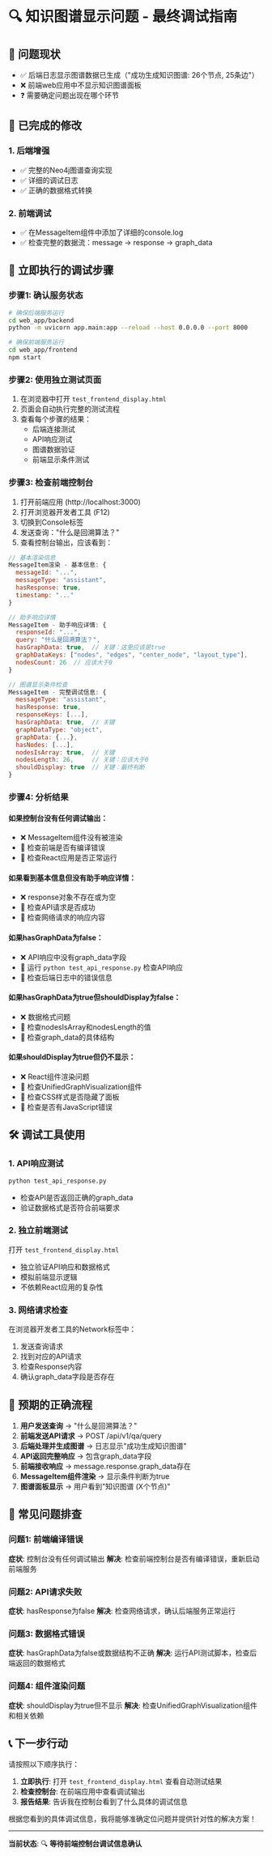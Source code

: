 # 🔍 知识图谱显示问题 - 最终调试指南

## 🎯 问题现状

- ✅ 后端日志显示图谱数据已生成（"成功生成知识图谱: 26个节点, 25条边"）
- ❌ 前端web应用中不显示知识图谱面板
- ❓ 需要确定问题出现在哪个环节

## 🔧 已完成的修改

### 1. 后端增强
- ✅ 完整的Neo4j图谱查询实现
- ✅ 详细的调试日志
- ✅ 正确的数据格式转换

### 2. 前端调试
- ✅ 在MessageItem组件中添加了详细的console.log
- ✅ 检查完整的数据流：message → response → graph_data

## 🚀 立即执行的调试步骤

### 步骤1: 确认服务状态
```bash
# 确保后端服务运行
cd web_app/backend
python -m uvicorn app.main:app --reload --host 0.0.0.0 --port 8000

# 确保前端服务运行  
cd web_app/frontend
npm start
```

### 步骤2: 使用独立测试页面
1. 在浏览器中打开 `test_frontend_display.html`
2. 页面会自动执行完整的测试流程
3. 查看每个步骤的结果：
   - 后端连接测试
   - API响应测试
   - 图谱数据验证
   - 前端显示条件测试

### 步骤3: 检查前端控制台
1. 打开前端应用 (http://localhost:3000)
2. 打开浏览器开发者工具 (F12)
3. 切换到Console标签
4. 发送查询："什么是回溯算法？"
5. 查看控制台输出，应该看到：

```javascript
// 基本渲染信息
MessageItem渲染 - 基本信息: {
  messageId: "...",
  messageType: "assistant", 
  hasResponse: true,
  timestamp: "..."
}

// 助手响应详情
MessageItem - 助手响应详情: {
  responseId: "...",
  query: "什么是回溯算法？",
  hasGraphData: true,  // 关键：这里应该是true
  graphDataKeys: ["nodes", "edges", "center_node", "layout_type"],
  nodesCount: 26  // 应该大于0
}

// 图谱显示条件检查
MessageItem - 完整调试信息: {
  messageType: "assistant",
  hasResponse: true,
  responseKeys: [...],
  hasGraphData: true,  // 关键
  graphDataType: "object",
  graphData: {...},
  hasNodes: [...],
  nodesIsArray: true,  // 关键
  nodesLength: 26,     // 关键：应该大于0
  shouldDisplay: true  // 关键：最终判断
}
```

### 步骤4: 分析结果

#### 如果控制台没有任何调试输出：
- ❌ MessageItem组件没有被渲染
- 🔧 检查前端是否有编译错误
- 🔧 检查React应用是否正常运行

#### 如果看到基本信息但没有助手响应详情：
- ❌ response对象不存在或为空
- 🔧 检查API请求是否成功
- 🔧 检查网络请求的响应内容

#### 如果hasGraphData为false：
- ❌ API响应中没有graph_data字段
- 🔧 运行 `python test_api_response.py` 检查API响应
- 🔧 检查后端日志中的错误信息

#### 如果hasGraphData为true但shouldDisplay为false：
- ❌ 数据格式问题
- 🔧 检查nodesIsArray和nodesLength的值
- 🔧 检查graph_data的具体结构

#### 如果shouldDisplay为true但仍不显示：
- ❌ React组件渲染问题
- 🔧 检查UnifiedGraphVisualization组件
- 🔧 检查CSS样式是否隐藏了面板
- 🔧 检查是否有JavaScript错误

## 🛠️ 调试工具使用

### 1. API响应测试
```bash
python test_api_response.py
```
- 检查API是否返回正确的graph_data
- 验证数据格式是否符合前端要求

### 2. 独立前端测试
打开 `test_frontend_display.html`
- 独立验证API响应和数据格式
- 模拟前端显示逻辑
- 不依赖React应用的复杂性

### 3. 网络请求检查
在浏览器开发者工具的Network标签中：
1. 发送查询请求
2. 找到对应的API请求
3. 检查Response内容
4. 确认graph_data字段是否存在

## 🎯 预期的正确流程

1. **用户发送查询** → "什么是回溯算法？"
2. **前端发送API请求** → POST /api/v1/qa/query
3. **后端处理并生成图谱** → 日志显示"成功生成知识图谱"
4. **API返回完整响应** → 包含graph_data字段
5. **前端接收响应** → message.response.graph_data存在
6. **MessageItem组件渲染** → 显示条件判断为true
7. **图谱面板显示** → 用户看到"知识图谱 (X个节点)"

## 🚨 常见问题排查

### 问题1: 前端编译错误
**症状**: 控制台没有任何调试输出
**解决**: 检查前端控制台是否有编译错误，重新启动前端服务

### 问题2: API请求失败
**症状**: hasResponse为false
**解决**: 检查网络请求，确认后端服务正常运行

### 问题3: 数据格式错误
**症状**: hasGraphData为false或数据结构不正确
**解决**: 运行API测试脚本，检查后端返回的数据格式

### 问题4: 组件渲染问题
**症状**: shouldDisplay为true但不显示
**解决**: 检查UnifiedGraphVisualization组件和相关依赖

## 📞 下一步行动

请按照以下顺序执行：

1. **立即执行**: 打开 `test_frontend_display.html` 查看自动测试结果
2. **检查控制台**: 在前端应用中查看调试输出
3. **报告结果**: 告诉我在控制台看到了什么具体的调试信息

根据您看到的具体调试信息，我将能够准确定位问题并提供针对性的解决方案！

---

**当前状态**: 🔍 **等待前端控制台调试信息确认**

